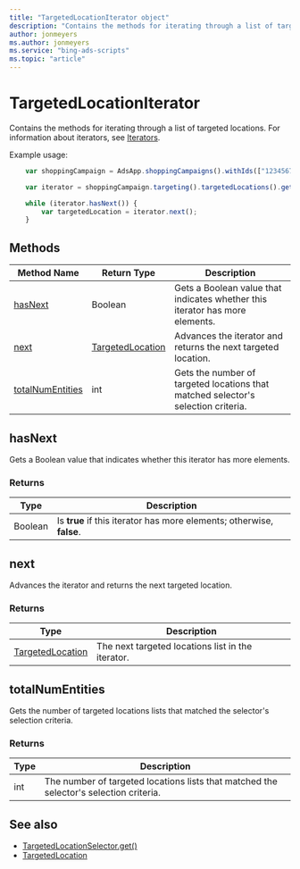 ```yaml
---
title: "TargetedLocationIterator object"
description: "Contains the methods for iterating through a list of targeted locations."
author: jonmeyers
ms.author: jonmeyers
ms.service: "bing-ads-scripts"
ms.topic: "article"
---
```


# TargetedLocationIterator

Contains the methods for iterating through a list of targeted locations. For information about iterators, see [Iterators](../concepts/iterators.md).

Example usage:
```javascript
    var shoppingCampaign = AdsApp.shoppingCampaigns().withIds(["123456789"]).get().next();

    var iterator = shoppingCampaign.targeting().targetedLocations().get();

    while (iterator.hasNext()) {
        var targetedLocation = iterator.next();
    }
```

## Methods
|Method Name|Return Type|Description|
|-|-|-
[hasNext](#hasnext)|Boolean|Gets a Boolean value that indicates whether this iterator has more elements.
[next](#next)|[TargetedLocation](./TargetedLocation.md)|Advances the iterator and returns the next targeted location.
[totalNumEntities](#totalnumentities)|int|Gets the number of targeted locations that matched selector's selection criteria.

## <a name="hasnext"></a>hasNext
Gets a Boolean value that indicates whether this iterator has more elements.

### Returns
|Type|Description|
|-|-
Boolean|Is **true** if this iterator has more elements; otherwise, **false**.

## <a name="next"></a>next
Advances the iterator and returns the next targeted location.

### Returns
|Type|Description|
|-|-
[TargetedLocation](TargetedLocation.md)|The next targeted locations list in the iterator.

## <a name="totalnumentities"></a>totalNumEntities
Gets the number of targeted locations lists that matched the selector's selection criteria. 

### Returns
|Type|Description|
|-|-
int|The number of targeted locations lists that matched the selector's selection criteria.


## See also
- [TargetedLocationSelector.get()](./TargetedLocationSelector.md#get)
- [TargetedLocation](./TargetedLocation.md)
